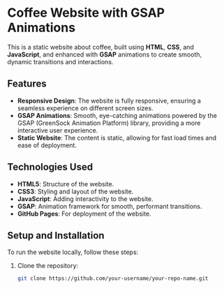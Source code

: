 # Coffee Website with GSAP Animations

This is a static website about coffee, built using **HTML**, **CSS**, and **JavaScript**, and enhanced with **GSAP** animations to create smooth, dynamic transitions and interactions.

## Features

- **Responsive Design**: The website is fully responsive, ensuring a seamless experience on different screen sizes.
- **GSAP Animations**: Smooth, eye-catching animations powered by the GSAP (GreenSock Animation Platform) library, providing a more interactive user experience.
- **Static Website**: The content is static, allowing for fast load times and ease of deployment.

## Technologies Used

- **HTML5**: Structure of the website.
- **CSS3**: Styling and layout of the website.
- **JavaScript**: Adding interactivity to the website.
- **GSAP**: Animation framework for smooth, performant transitions.
- **GitHub Pages**: For deployment of the website.

## Setup and Installation

To run the website locally, follow these steps:

1. Clone the repository:
   ```bash
   git clone https://github.com/your-username/your-repo-name.git
